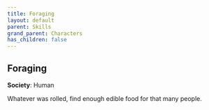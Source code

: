 ```yaml
---
title: Foraging
layout: default
parent: Skills
grand_parent: Characters
has_children: false
---
```


## Foraging

**Society**: Human

Whatever was rolled, find enough edible food for that many people.
